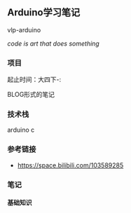 ## Arduino学习笔记

vlp-arduino

_code is art that does something_

### 项目

起止时间：大四下-:

BLOG形式的笔记

### 技术栈

arduino c

### 参考链接

* https://space.bilibili.com/103589285

### 笔记

#### 基础知识

